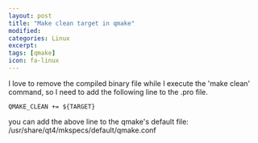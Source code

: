 ```yaml
---
layout: post
title: "Make clean target in qmake"
modified:
categories: Linux
excerpt:
tags: [qmake]
icon: fa-linux
---
```

I love to remove the compiled binary file while I execute the 'make
clean' command, so I need to add the following line to the .pro file.

```
QMAKE_CLEAN += ${TARGET}
```

you can add the above line to the qmake's default file:
/usr/share/qt4/mkspecs/default/qmake.conf
